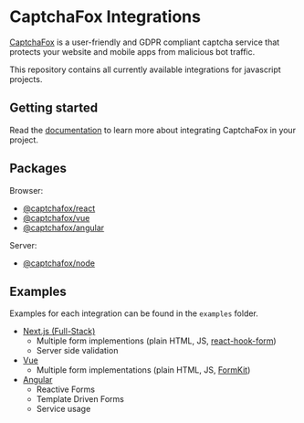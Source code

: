# CaptchaFox Integrations

[CaptchaFox](https://captchafox.com/) is a user-friendly and GDPR compliant captcha service that protects your website and mobile apps from malicious bot traffic.

This repository contains all currently available integrations for javascript projects.

## Getting started

Read the [documentation](https://docs.captchafox.com/) to learn more about integrating CaptchaFox in your project.

## Packages

Browser:

- [@captchafox/react](https://github.com/CaptchaFox/javascript-integrations/tree/main/packages/react)
- [@captchafox/vue](https://github.com/CaptchaFox/javascript-integrations/tree/main/packages/vue)
- [@captchafox/angular](https://github.com/CaptchaFox/javascript-integrations/tree/main/packages/angular)

Server:

- [@captchafox/node](https://github.com/CaptchaFox/javascript-integrations/tree/main/packages/node)

## Examples

Examples for each integration can be found in the `examples` folder.

- [Next.js (Full-Stack)](https://github.com/CaptchaFox/javascript-integrations/tree/main/examples/nextjs)
  - Multiple form implementions (plain HTML, JS, [react-hook-form](https://react-hook-form.com/))
  - Server side validation
- [Vue](https://github.com/CaptchaFox/javascript-integrations/tree/main/examples/vue)
  - Multiple form implementations (plain HTML, JS, [FormKit](https://formkit.com/))
- [Angular](https://github.com/CaptchaFox/javascript-integrations/tree/main/examples/angular)
  - Reactive Forms
  - Template Driven Forms
  - Service usage
